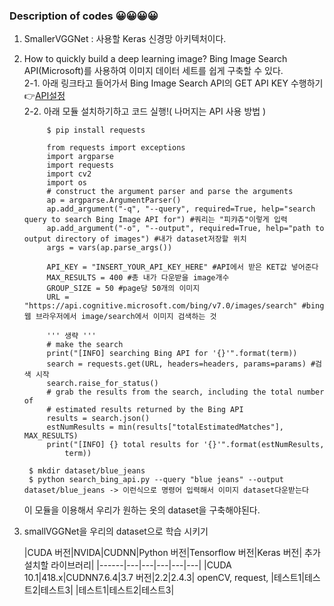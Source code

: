 ### Description of codes 😀😀😀😀
1. SmallerVGGNet : 사용할 Keras 신경망 아키텍처이다.
2. How to quickly build a deep learning image? Bing Image Search API(Microsoft)를 사용하여 이미지 데이터 세트를 쉽게 구축할 수 있다.<br>
    2-1. 아래 링크타고 들어가서  Bing Image Search API의 GET API KEY 수행하기 <br>
     👉[API설정](https://azure.microsoft.com/en-us/try/cognitive-services/?api=bing-image-search-api) <br>
    2-2. 아래 모듈 설치하기하고 코드 실행!( 나머지는 API 사용 방법 )
            
            $ pip install requests
            
            from requests import exceptions
            import argparse
            import requests
            import cv2
            import os
            # construct the argument parser and parse the arguments
            ap = argparse.ArgumentParser()
            ap.add_argument("-q", "--query", required=True, help="search query to search Bing Image API for") #쿼리는 "피캬츄"이렇게 입력
            ap.add_argument("-o", "--output", required=True, help="path to output directory of images") #내가 dataset저장할 위치
            args = vars(ap.parse_args())
            
            API_KEY = "INSERT_YOUR_API_KEY_HERE" #API에서 받은 KET값 넣어준다
            MAX_RESULTS = 400 #총 내가 다운받을 image개수
            GROUP_SIZE = 50 #page당 50개의 이미지
            URL = "https://api.cognitive.microsoft.com/bing/v7.0/images/search" #bing웹 브라우저에서 image/search에서 이미지 검색하는 것
            
            ''' 생략 '''
            # make the search
            print("[INFO] searching Bing API for '{}'".format(term))
            search = requests.get(URL, headers=headers, params=params) #검색 시작
            search.raise_for_status()
            # grab the results from the search, including the total number of
            # estimated results returned by the Bing API
            results = search.json() 
            estNumResults = min(results["totalEstimatedMatches"], MAX_RESULTS)
            print("[INFO] {} total results for '{}'".format(estNumResults,
                term))
    
        $ mkdir dataset/blue_jeans
        $ python search_bing_api.py --query "blue jeans" --output dataset/blue_jeans -> 이런식으로 명령어 입력해서 이미지 dataset다운받는다

    이 모듈을 이용해서 우리가 원하는 옷의 dataset을 구축해야된다.
    
3. smallVGGNet을 우리의 dataset으로 학습 시키기

    |CUDA 버전|NVIDA|CUDNN|Python 버전|Tensorflow 버전|Keras 버전| 추가 설치할 라이브러리|
    |------|---|---|---|---|---|
    |CUDA 10.1|418.x|CUDNN7.6.4|3.7 버전|2.2|2.4.3| openCV, request, 
    |테스트1|테스트2|테스트3|
    |테스트1|테스트2|테스트3|


